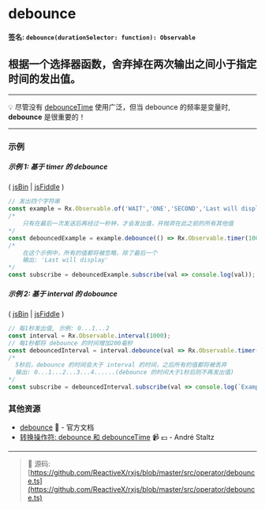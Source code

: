# debounce

#### 签名: `debounce(durationSelector: function): Observable`

## 根据一个选择器函数，舍弃掉在两次输出之间小于指定时间的发出值。

---

:bulb: 尽管没有 [debounceTime](debouncetime.md) 使用广泛，但当 debounce 的频率是变量时, **debounce** 是很重要的！

---

### 示例

##### 示例 1: 基于 timer 的 debounce

( [jsBin](http://jsbin.com/sorimeyoro/1/edit?js,console) | [jsFiddle](https://jsfiddle.net/btroncone/e5698yow/) )

```js
// 发出四个字符串
const example = Rx.Observable.of('WAIT','ONE','SECOND','Last will display');
/*
    只有在最后一次发送后再经过一秒钟，才会发出值，并抛弃在此之前的所有其他值
*/
const debouncedExample = example.debounce(() => Rx.Observable.timer(1000));
/*
    在这个示例中，所有的值都将被忽略，除了最后一个
    输出: 'Last will display'
*/
const subscribe = debouncedExample.subscribe(val => console.log(val));
```

##### 示例 2: 基于 interval 的 dobounce

( [jsBin](http://jsbin.com/sotaretese/1/edit?js,console) | [jsFiddle](https://jsfiddle.net/btroncone/6ab34nq6/) )

```js
// 每1秒发出值, 示例: 0...1...2
const interval = Rx.Observable.interval(1000);
// 每1秒都将 debounce 的时间增加200毫秒
const debouncedInterval = interval.debounce(val => Rx.Observable.timer(val * 200))
/*
  5秒后，debounce 的时间会大于 interval 的时间，之后所有的值都将被丢弃
  输出: 0...1...2...3...4......(debounce 的时间大于1秒后则不再发出值)
*/
const subscribe = debouncedInterval.subscribe(val => console.log(`Example Two: ${val}`));
```


### 其他资源

* [debounce](http://cn.rx.js.org/class/es6/Observable.js~Observable.html#instance-method-debounce) :newspaper: - 官方文档
* [转换操作符: debounce 和 debounceTime](https://egghead.io/lessons/rxjs-transformation-operators-debounce-and-debouncetime?course=rxjs-beyond-the-basics-operators-in-depth) :video_camera: :dollar: - André Staltz

---
> :file_folder: 源码:  [https://github.com/ReactiveX/rxjs/blob/master/src/operator/debounce.ts](https://github.com/ReactiveX/rxjs/blob/master/src/operator/debounce.ts)
